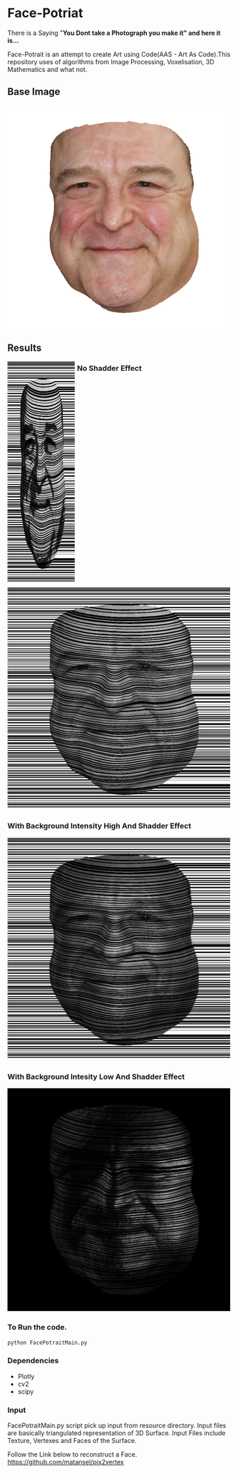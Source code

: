 # Face-Potriat

There is a Saying "**You Dont take a Photograph you make it" and here it is...** <br>

Face-Potrait is an attempt to create Art using Code(AAS - Art As Code).This repository uses of algorithms from Image Processing, Voxelisation, 3D Mathematics and what not.

## Base Image
<img src = "results/ColorImagePotrait_1.png" width="500" height="500">

## Results 
<img src = "results/FacePotrait_1_7.png" width="500" height="500" style="float: left; width: 30%; margin-right: 1%; margin-bottom: 0.5em;"> 

### No Shadder Effect

<img src = "results/FacePotrait_1_5.png" width="500" height="500"> 

### With Background Intensity High And Shadder Effect

<img src = "results/FacePotrait_1_4.png" width="500" height="500">

### With Background Intesity Low And Shadder Effect

<img src = "results/FacePotrait_LowIntensity.png" width="500" height="500">


### To Run the code.
 ``` 
 python FacePotraitMain.py
```

### Dependencies

* Plotly
* cv2 
* scipy

### Input

FacePotraitMain.py script pick up input from resource directory. Input files are basically triangulated representation of 3D Surface. Input Files include Texture, Vertexes and Faces of the Surface.

Follow the Link below to reconstruct a Face.
https://github.com/matansel/pix2vertex


 

